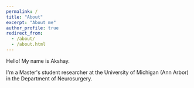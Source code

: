 ```yaml
---
permalink: /
title: "About"
excerpt: "About me"
author_profile: true
redirect_from: 
  - /about/
  - /about.html
---
```


Hello! My name is Akshay. 

I'm a Master's student researcher at the University of Michigan (Ann Arbor) in the Department of Neurosurgery.